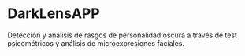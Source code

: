 # DarkLensAPP
Detección y análisis de rasgos de personalidad oscura a través de test psicométricos y análisis de microexpresiones faciales.
